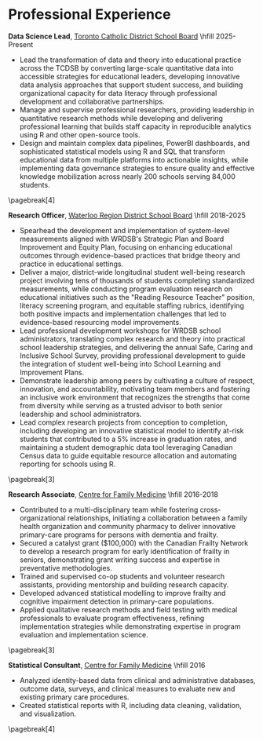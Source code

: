 Professional Experience
=======================

**Data Science Lead**, [Toronto Catholic District School Board](https://www.tcdsb.org/) \hfill 2025-Present

  + Lead the transformation of data and theory into educational practice across the TCDSB by converting large-scale quantitative data into accessible strategies for educational leaders, developing innovative data analysis approaches that support student success, and building organizational capacity for data literacy through professional development and collaborative partnerships.
  + Manage and supervise professional researchers, providing leadership in quantitative research methods while developing and delivering professional learning that builds staff capacity in reproducible analytics using R and other open-source tools.
  + Design and maintain complex data pipelines, PowerBI dashboards, and sophisticated statistical models using R and SQL that transform educational data from multiple platforms into actionable insights, while implementing data governance strategies to ensure quality and effective knowledge mobilization across nearly 200 schools serving 84,000 students.

\pagebreak[4]

**Research Officer**, [Waterloo Region District School
Board](https://www.wrdsb.ca/about-the-wrdsb/research/) \hfill 2018-2025

  + Spearhead the development and implementation of system-level measurements aligned with WRDSB's Strategic Plan and Board Improvement and Equity Plan, focusing on enhancing educational outcomes through evidence-based practices that bridge theory and practice in educational settings.
  + Deliver a major, district-wide longitudinal student well-being research project involving tens of thousands of students completing standardized measurements, while conducting program evaluation research on educational initiatives such as the "Reading Resource Teacher" position, literacy screening program, and equitable staffing rubrics, identifying both positive impacts and implementation challenges that led to evidence-based resourcing model improvements.
  + Lead professional development workshops for WRDSB school administrators, translating complex research and theory into practical school leadership strategies, and delivering the annual Safe, Caring and Inclusive School Survey, providing professional development to guide the integration of student well-being into School Learning and Improvement Plans.
  + Demonstrate leadership among peers by cultivating a culture of respect, innovation, and accountability, motivating team members and fostering an inclusive work environment that recognizes the strengths that come from diversity while serving as a trusted advisor to both senior leadership and school administrators.
  + Lead complex research projects from conception to completion, including developing an innovative statistical model to identify at-risk students that contributed to a 5% increase in graduation rates, and maintaining a student demographic data tool leveraging Canadian Census data to guide equitable resource allocation and automating reporting for schools using R.

\pagebreak[3]

**Research Associate**, [Centre for Family Medicine](https://family-medicine.ca/)  \hfill 2016-2018

  + Contributed to a multi-disciplinary team while fostering cross-organizational relationships, initiating a collaboration between a family health organization and community pharmacy to deliver innovative primary-care programs for persons with dementia and frailty.
  + Secured a catalyst grant ($100,000) with the Canadian Frailty Network to develop a research program for early identification of frailty in seniors, demonstrating grant writing success and expertise in preventative methodologies.
  + Trained and supervised co-op students and volunteer research assistants, providing mentorship and building research capacity.
  + Developed advanced statistical modelling to improve frailty and cognitive impairment detection in primary-care populations.
  + Applied qualitative research methods and field testing with medical professionals to evaluate program effectiveness, refining implementation strategies while demonstrating expertise in program evaluation and implementation science.

\pagebreak[3]

**Statistical Consultant**, [Centre for Family Medicine](https://family-medicine.ca/)   \hfill 2016

  + Analyzed identity-based data from clinical and administrative databases, outcome data, surveys, and clinical measures to evaluate new and existing primary care procedures.
  + Created statistical reports with R, including data cleaning, validation, and visualization.

\pagebreak[4]



